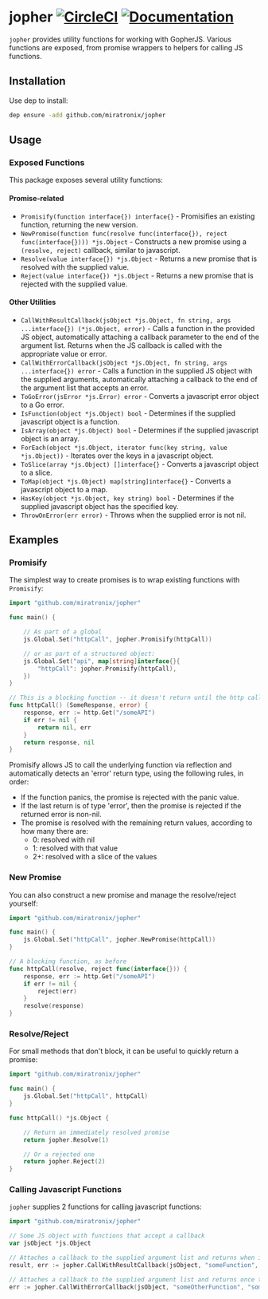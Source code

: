 # jopher [![CircleCI](https://circleci.com/gh/miratronix/jopher.svg?style=svg)](https://circleci.com/gh/miratronix/jopher) [![Documentation](https://img.shields.io/badge/godoc-reference-blue.svg?style=flat-square)](https://godoc.org/github.com/miratronix/jopher)

`jopher` provides utility functions for working with GopherJS. Various functions are exposed, from
promise wrappers to helpers for calling JS functions.

## Installation
Use dep to install:
```bash
dep ensure -add github.com/miratronix/jopher
```

## Usage

### Exposed Functions
This package exposes several utility functions:

#### Promise-related
* `Promisify(function interface{}) interface{}` - 
    Promisifies an existing function, returning the new version.
* `NewPromise(function func(resolve func(interface{}), reject func(interface{}))) *js.Object` - 
    Constructs a new promise using a `(resolve, reject)` callback, similar to javascript.
* `Resolve(value interface{}) *js.Object` - 
    Returns a new promise that is resolved with the supplied value.
* `Reject(value interface{}) *js.Object` - 
    Returns a new promise that is rejected with the supplied value.

#### Other Utilities
* `CallWithResultCallback(jsObject *js.Object, fn string, args ...interface{}) (*js.Object, error)` -
    Calls a function in the provided JS object, automatically attaching a callback parameter to the
    end of the argument list. Returns when the JS callback is called with the appropriate value
    or error.
* `CallWithErrorCallback(jsObject *js.Object, fn string, args ...interface{}) error` -
    Calls a function in the supplied JS object with the supplied arguments, automatically attaching
    a callback to the end of the argument list that accepts an error.
* `ToGoError(jsError *js.Error) error` -
    Converts a javascript error object to a Go error.
* `IsFunction(object *js.Object) bool` -
    Determines if the supplied javascript object is a function.
* `IsArray(object *js.Object) bool` -
    Determines if the supplied javascript object is an array.
* `ForEach(object *js.Object, iterator func(key string, value *js.Object))` -
    Iterates over the keys in a javascript object.
* `ToSlice(array *js.Object) []interface{}` -
    Converts a javascript object to a slice.
* `ToMap(object *js.Object) map[string]interface{}` -
    Converts a javascript object to a map.
* `HasKey(object *js.Object, key string) bool` -
    Determines if the supplied javascript object has the specified key.
* `ThrowOnError(err error)` -
    Throws when the supplied error is not nil.

## Examples

### Promisify
The simplest way to create promises is to wrap existing functions with `Promisify`:
```go
import "github.com/miratronix/jopher"

func main() {

	// As part of a global
	js.Global.Set("httpCall", jopher.Promisify(httpCall))

	// or as part of a structured object:
	js.Global.Set("api", map[string]interface{}{
		"httpCall": jopher.Promisify(httpCall),
	})
}

// This is a blocking function -- it doesn't return until the http call completes or fails.
func httpCall() (SomeResponse, error) {
	response, err := http.Get("/someAPI")
	if err != nil {
		return nil, err
	}
	return response, nil
}
```

Promisify allows JS to call the underlying function via reflection and automatically detects an 
'error' return type, using the following rules, in order:
* If the function panics, the promise is rejected with the panic value.
* If the last return is of type 'error', then the promise is rejected if the returned error is non-nil.
* The promise is resolved with the remaining return values, according to how many there are:
    * 0:  resolved with nil
    * 1:  resolved with that value
    * 2+: resolved with a slice of the values

### New Promise
You can also construct a new promise and manage the resolve/reject yourself:
```go
import "github.com/miratronix/jopher"

func main() {
	js.Global.Set("httpCall", jopher.NewPromise(httpCall))
}

// A blocking function, as before
func httpCall(resolve, reject func(interface{})) {
	response, err := http.Get("/someAPI")
	if err != nil {
		reject(err)
	}
	resolve(response)
}
```

### Resolve/Reject
For small methods that don't block, it can be useful to quickly return a promise:
```go
import "github.com/miratronix/jopher"

func main() {
	js.Global.Set("httpCall", httpCall)
}

func httpCall() *js.Object {

	// Return an immediately resolved promise
	return jopher.Resolve(1)

	// Or a rejected one
	return jopher.Reject(2)
}
```

### Calling Javascript Functions
`jopher` supplies 2 functions for calling javascript functions:
```go
import "github.com/miratronix/jopher"

// Some JS object with functions that accept a callback
var jsObject *js.Object

// Attaches a callback to the supplied argument list and returns when it's called
result, err := jopher.CallWithResultCallback(jsObject, "someFunction", "someArgument")

// Attaches a callback to the supplied argument list and returns once the callback is called
err := jopher.CallWithErrorCallback(jsObject, "someOtherFunction", "someArgument")
```
